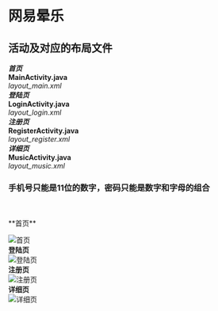 # 网易晕乐
## 活动及对应的布局文件
***首页***<br>
**MainActivity.java**<br>
*layout_main.xml*<br>
***登陆页***<br>
**LoginActivity.java**<br>
*layout_login.xml*<br>
***注册页***<br>
**RegisterActivity.java**<br>
*layout_register.xml*<br>
***详细页***<br>
**MusicActivity.java**<br>
*layout_music.xml*<br>
### 手机号只能是11位的数字，密码只能是数字和字母的组合
<br>
<br>
**首页**
<br>

![首页](https://github.com/2564800726/UIDemo/blob/master/img/Screenshot_20181204-140518.jpg)
<br>
**登陆页**
<br>
![登陆页](https://github.com/2564800726/UIDemo/blob/master/img/Screenshot_20181204-140524.jpg)
<br>
**注册页**
<br>
![注册页](https://github.com/2564800726/UIDemo/blob/master/img/Screenshot_20181204-140529.jpg)
<br>
**详细页**
<br>
![详细页](https://github.com/2564800726/UIDemo/blob/master/img/Screenshot_20181204-140546.jpg)
<br>
